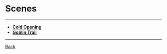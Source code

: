 # Scenes
---

 - **[Cold Opening](./cold-opening.md)**
 - **[Goblin Trail](./goblin-trail.md)**

---
[Back](../index.md)